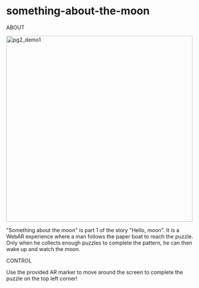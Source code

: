 # something-about-the-moon

ABOUT

<img width="500" alt="pg2_demo1" src="https://user-images.githubusercontent.com/111608674/200206642-d08e62f0-19b6-468b-810a-3270ad8fc6b5.png">

"Something about the moon" is part 1 of the story "Hello, moon". It is a WebAR experience 
where a man follows the paper boat to reach the puzzle. Only when he collects enough puzzles
to complete the pattern, he can then wake up and watch the moon.

CONTROL


Use the provided AR marker to move around the screen to complete the puzzle on the top left corner!

